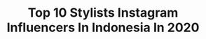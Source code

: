 ---
title: Top 10 Stylists Instagram Influencers In Indonesia In 2020
description: >-
  Find top stylists Instagram influencers in Indonesia in 2020. Most popular hashtags: #fashionstylist #fashiondesigner #bali #brigidalourdesonvacay.
platform: Instagram
profiles:
  - username: "polisandraa"
    fullname: >-
      Polina Bokova
    location: "Indonesia"
    followers: 20328
    engagement: 130
    commentsToLikes: 0.089440
    avatar: "https://scontent-ams4-1.cdninstagram.com/v/t51.2885-19/s320x320/84155543_194020045164490_2308488721952931840_n.jpg?_nc_ht=scontent-ams4-1.cdninstagram.com&_nc_ohc=-PiyP9rKNOUAX82q1Wt&oh=b32e4f4e7068ddd97b4db229159dcc36&oe=5EBD581E"
    verified: false
    hashtags: "#baliphotoshoot, #moscowmodel, #jupiter, #catalogue"
  - username: "pashnevaeo"
    fullname: >-
      Evgenia Pashneva
    location: "Indonesia"
    followers: 25158
    engagement: 417
    commentsToLikes: 0.013768
    avatar: "https://scontent-ams4-1.cdninstagram.com/v/t51.2885-19/11821150_885320148171940_416235356_a.jpg?_nc_ht=scontent-ams4-1.cdninstagram.com&_nc_ohc=dOKzK4oQ7OUAX8If71e&oh=1aced484798014c85aa672789d805ede&oe=5EBD8761"
    verified: false
    hashtags: "#lookbookpashnevaeo, #pashnevaeo, #pashnevabali"
  - username: "bhavyagowda.07"
    fullname: >-
      Bhavya gowda
    location: "Indonesia"
    followers: 62696
    engagement: 436
    commentsToLikes: 0.001414
    avatar: "https://scontent-ams4-1.cdninstagram.com/v/t51.2885-19/s320x320/90727749_234319074638162_6037172229312086016_n.jpg?_nc_ht=scontent-ams4-1.cdninstagram.com&_nc_ohc=0IVHk25Ii0UAX_nbGEW&oh=54fd906ab732ebe3765fcb70fe85821a&oe=5EB46739"
    verified: false
    hashtags: "#gooddaysahead, #bali, #sistersforlife, #picoftheyear"
  - username: "brigidalourdes"
    fullname: >-
      🌈 Welcome to my dreamy world 🌈
    location: "Indonesia"
    followers: 26749
    engagement: 330
    commentsToLikes: 0.032924
    avatar: "https://scontent-ams4-1.cdninstagram.com/v/t51.2885-19/s320x320/91032181_496087567945694_8241224689704239104_n.jpg?_nc_ht=scontent-ams4-1.cdninstagram.com&_nc_ohc=laONYeuBqeYAX_HPlP_&oh=608745a11c9ff2689c9d73e8994c2eab&oe=5EBD12A3"
    verified: false
    hashtags: "#happyvalentinesday, #blogger, #girls, #travelblogger"
  - username: "_ekajamaludin"
    fullname: >-
      Eka Jamaludin
    location: "Indonesia"
    followers: 29444
    engagement: 228
    commentsToLikes: 0.016786
    avatar: "https://scontent-bos3-1.cdninstagram.com/v/t51.2885-19/s320x320/90879500_218447559362531_8377303354019151872_n.jpg?_nc_ht=scontent-bos3-1.cdninstagram.com&_nc_ohc=gbYTooBZESoAX8pjSpx&oh=5a81e01aa60f9978604319bbce9612e7&oe=5EB78576"
    verified: false
    hashtags: "#turbandaily, #hijabstylist, #hijabwear, #hijabidea"
  - username: "hijabii.tikky"
    fullname: >-
      Hijab stylist   ʕ•ᴥ•ʔ
    location: "Indonesia"
    followers: 19954
    engagement: 123
    commentsToLikes: 0.001411
    avatar: "https://scontent-ams4-1.cdninstagram.com/v/t51.2885-19/s320x320/19984521_329238127505037_7543537441794162688_a.jpg?_nc_ht=scontent-ams4-1.cdninstagram.com&_nc_ohc=e0fe1BGTg4EAX95zfLY&oh=61b39b0c8b8b76505497e689320b9add&oe=5EB58BCC"
    verified: false
    hashtags: "#hijab, #wedding, #muslim, #dress"
  - username: "glamazoid"
    fullname: >-
      Angie Anggoro
    location: "Indonesia"
    followers: 58429
    engagement: 262
    commentsToLikes: 0.002468
    avatar: "https://scontent-ams4-1.cdninstagram.com/v/t51.2885-19/s320x320/25014380_167363143866098_7091043773664198656_n.jpg?_nc_ht=scontent-ams4-1.cdninstagram.com&_nc_ohc=7cp8Vucp4UkAX9rfz3k&oh=11bc5281a47cd25bae69fc1dfd8f328e&oe=5EA5F185"
    verified: false
    hashtags: "#flashbacksaturday, #fuckyeah, #repost, #angieanggoro"
  - username: "kratengmwah"
    fullname: >-
      KAYTEE Krateng 케이티
    location: "Indonesia"
    followers: 6661
    engagement: 577
    commentsToLikes: 0.015055
    avatar: "https://scontent-ams4-1.cdninstagram.com/v/t51.2885-19/s320x320/79835728_2458061417789045_7156515709663576064_n.jpg?_nc_ht=scontent-ams4-1.cdninstagram.com&_nc_ohc=VvKJ4CXhwz0AX-31Dc0&oh=b72b3c6d9ba51d8c7c7aa8a61c362d12&oe=5EB292DB"
    verified: false
    hashtags: "#redenergy, #galaxyaxultimatetroop, #zeepruk, #tempt"
  - username: "bimopermadi"
    fullname: >-
      Bimo Permadi
    location: "Indonesia"
    followers: 28632
    engagement: 295
    commentsToLikes: 0.037168
    avatar: "https://scontent-iad3-1.cdninstagram.com/v/t51.2885-19/s320x320/83534304_173014523950670_6549058126845313024_n.jpg?_nc_ht=scontent-iad3-1.cdninstagram.com&_nc_ohc=S5HYQsaj6AoAX_61FG_&oh=df11372bc70f0a41856649c031c4ad1a&oe=5EB522CB"
    verified: false
    hashtags: "#bimopermadi, #japan, #chloexaviera, #hologramfabric"
  - username: "arraeybeleun"
    fullname: >-
      ArraeyBeleun Cut  S s.n
    location: "Indonesia"
    followers: 7699
    engagement: 1816
    commentsToLikes: 0.026215
    avatar: "https://scontent-lhr8-1.cdninstagram.com/v/t51.2885-19/10735043_323230937849847_474849573_a.jpg?_nc_ht=scontent-lhr8-1.cdninstagram.com&_nc_ohc=EZ_iQMvd6AkAX8S5bJ4&oh=4946ffd23dd4bc9da1e55b826c66e4d5&oe=5EBC18B5"
    verified: false
    hashtags: "#thaliaputrionsu, #lestykejora, #makeupartist, #runwaymodel"
---